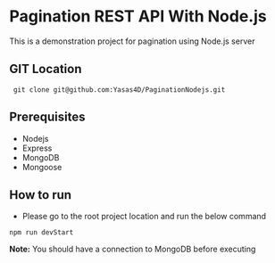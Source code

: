 # Pagination REST API With Node.js

This is a demonstration project for pagination using Node.js server

## GIT Location

     git clone git@github.com:Yasas4D/PaginationNodejs.git

## Prerequisites

- Nodejs
- Express
- MongoDB
- Mongoose

## How to run

- Please go to the root project location and run the below command

`npm run devStart`

**Note:** You should have a connection to MongoDB before executing
